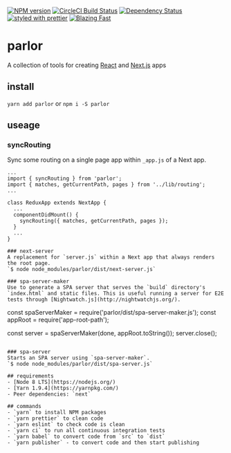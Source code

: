 [![NPM version](https://img.shields.io/npm/v/parlor.svg)](https://www.npmjs.com/package/parlor)
[![CircleCI Build Status](https://img.shields.io/circleci/project/github/sikhote/parlor/master.svg?label=CircleCI)](https://circleci.com/gh/sikhote/parlor)
[![Dependency Status](https://david-dm.org/sikhote/parlor.svg)](https://david-dm.org/sikhote/parlor)
[![styled with prettier](https://img.shields.io/badge/styled_with-prettier-ff69b4.svg)](https://github.com/prettier/prettier)
[![Blazing Fast](https://img.shields.io/badge/speed-blazing%20%F0%9F%94%A5-brightgreen.svg)](https://twitter.com/acdlite/status/974390255393505280)

# parlor
A collection of tools for creating [React](https://github.com/facebook/react/) and [Next.js](https://github.com/zeit/next.js/) apps

## install
`yarn add parlor` or `npm i -S parlor`

## useage

### syncRouting
Sync some routing on a single page app within `_app.js` of a Next app.
```
...
import { syncRouting } from 'parlor';
import { matches, getCurrentPath, pages } from '../lib/routing';
...

class ReduxApp extends NextApp {
  ...
  componentDidMount() {
    syncRouting({ matches, getCurrentPath, pages });
  }
  ...
}

### next-server
A replacement for `server.js` within a Next app that always renders the root page.
`$ node node_modules/parlor/dist/next-server.js`

### spa-server-maker
Use to generate a SPA server that serves the `build` directory's `index.html` and static files. This is useful running a server for E2E tests through [Nightwatch.js](http://nightwatchjs.org/).
```
const spaServerMaker = require('parlor/dist/spa-server-maker.js');
const appRoot = require('app-root-path');

const server = spaServerMaker(done, appRoot.toString());
server.close();
```

### spa-server
Starts an SPA server using `spa-server-maker`.
`$ node node_modules/parlor/dist/spa-server.js`

## requirements
- [Node 8 LTS](https://nodejs.org/)
- [Yarn 1.9.4](https://yarnpkg.com/)
- Peer dependencies: `next`

## commands
- `yarn` to install NPM packages
- `yarn prettier` to clean code
- `yarn eslint` to check code is clean
- `yarn ci` to run all continuous integration tests
- `yarn babel` to convert code from `src` to `dist`
- `yarn publisher` - to convert code and then start publishing
